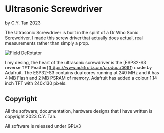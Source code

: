 # Ultrasonic Screwdriver

by C.Y. Tan 2023


The Ultrasonic Screwdriver is built in the spirit of a Dr Who Sonic
Screwdriver. I made this screw driver that actually does actual, real
measurements rather than simply a prop.

![Field
DeRotator](https://github.com/cytan299/Ultrasonic_Screwdriver/main/pics/ultrasonic_screwdriver.jpg)

I my desing, the heart of the ultrasonic screwdriver is the [ESP32-S3 reverse TFT
Feather[(https://www.adafruit.com/product/5691) made by Adafruit. The
ESP32-S3 contains dual cores running at 240 MHz and it  has 4 MB Flash
and 2 MB PSRAM of memory. Adafruit has added a colour 1.14 inch TFT
with 240x130 pixels. 


## Copyright

All the software, documentation, hardware designs that I have written is
copyright 2023 C.Y. Tan.

All software is released under GPLv3




